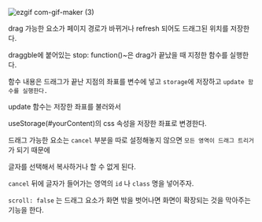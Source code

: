 ![ezgif com-gif-maker (3)](https://user-images.githubusercontent.com/79053495/151566411-49493787-5f16-447b-a877-b2a35d6239a8.gif)

drag 가능한 요소가 페이지 경로가 바뀌거나 refresh 되어도 드래그된 위치를 저장한다.

draggble에 붙어있는 stop: function()~은 drag가 끝났을 때 지정한 함수를 실행한다.

함수 내용은 드래그가 끝난 지점의 좌표를 변수에 넣고 `storage`에 저장하고 `update 함수를 실행한다. `

update 함수는 저장한 좌표를 불러와서

useStorage(#yourContent)의 css 속성을 저장한 좌표로 변경한다.

드래그 가능한 요소는 `cancel` 부분을 따로 설정해놓지 않으면 `모든 영역이 드래그 트리거`가 되기 때문에

글자를 선택해서 복사하거나 할 수 없게 된다.

`cancel` 뒤에 글자가 들어가는 영역의 `id` 나 `class` 명을 넣어주자.

`scroll: false` 는 드래그 요소가 화면 밖을 벗어나면 화면이 확장되는 것을 막아주는 기능을 한다.
